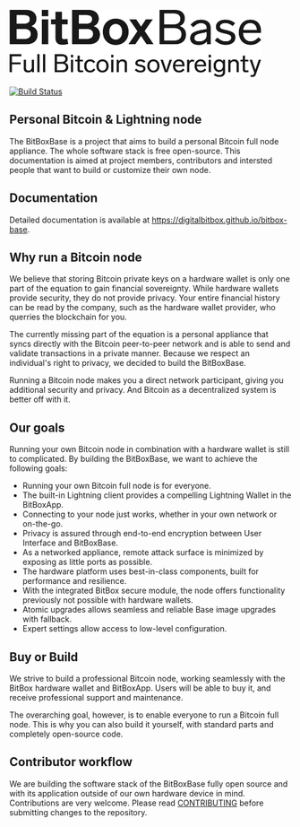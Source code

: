 ![BitBoxBase logo](bitbox-base-logo.png)

[![Build Status](https://travis-ci.org/digitalbitbox/bitbox-base.svg?branch=master)](https://travis-ci.org/digitalbitbox/bitbox-base)

## Personal Bitcoin & Lightning node

The BitBoxBase is a project that aims to build a personal Bitcoin full node appliance.
The whole software stack is free open-source.
This documentation is aimed at project members, contributors and intersted people that want to build or customize their own node.

## Documentation

Detailed documentation is available at <https://digitalbitbox.github.io/bitbox-base>.

## Why run a Bitcoin node

We believe that storing Bitcoin private keys on a hardware wallet is only one part of the equation to gain financial sovereignty.
While hardware wallets provide security, they do not provide privacy.
Your entire financial history can be read by the company, such as the hardware wallet provider, who querries the blockchain for you.

The currently missing part of the equation is a personal appliance that syncs directly with the Bitcoin peer-to-peer network and is able to send and validate transactions in a private manner.
Because we respect an individual's right to privacy, we decided to build the BitBoxBase.

Running a Bitcoin node makes you a direct network participant, giving you additional security and privacy.
And Bitcoin as a decentralized system is better off with it.

## Our goals

Running your own Bitcoin node in combination with a hardware wallet is still to complicated.
By building the BitBoxBase, we want to achieve the following goals:

* Running your own Bitcoin full node is for everyone.
* The built-in Lightning client provides a compelling Lightning Wallet in the BitBoxApp.
* Connecting to your node just works, whether in your own network or on-the-go.
* Privacy is assured through end-to-end encryption between User Interface and BitBoxBase.
* As a networked appliance, remote attack surface is minimized by exposing as little ports as possible.
* The hardware platform uses best-in-class components, built for performance and resilience.
* With the integrated BitBox secure module, the node offers functionality previously not possible with hardware wallets.
* Atomic upgrades allows seamless and reliable Base image upgrades with fallback.
* Expert settings allow access to low-level configuration.

## Buy or Build

We strive to build a professional Bitcoin node, working seamlessly with the BitBox hardware wallet and BitBoxApp.
Users will be able to buy it, and receive professional support and maintenance.

The overarching goal, however, is to enable everyone to run a Bitcoin full node. This is why you can also build it yourself, with standard parts and completely open-source code.

## Contributor workflow

We are building the software stack of the BitBoxBase fully open source and with its application outside of our own hardware device in mind.
Contributions are very welcome.
Please read [CONTRIBUTING](CONTRIBUTING.md) before submitting changes to the repository.
